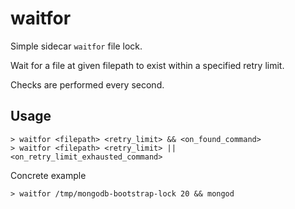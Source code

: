 # waitfor

Simple sidecar `waitfor` file lock.

Wait for a file at given filepath to exist within a specified retry limit.

Checks are performed every second. 


## Usage

```shell
> waitfor <filepath> <retry_limit> && <on_found_command>
> waitfor <filepath> <retry_limit> || <on_retry_limit_exhausted_command>
```

Concrete example

```shell
> waitfor /tmp/mongodb-bootstrap-lock 20 && mongod
```


